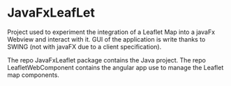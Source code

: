 # JavaFxLeafLet

Project used to experiment the integration of a Leaflet Map into a javaFx Webview and interact with it.
GUI of the application is write thanks to SWING (not with javaFX due to a client specification).

The repo JavaFxLeaflet package contains the Java project.
The repo LeafletWebComponent contains the angular app use to manage the Leaflet map components.

